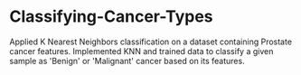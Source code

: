 # Classifying-Cancer-Types

Applied K Nearest Neighbors classification on a dataset containing Prostate cancer features. Implemented KNN and trained data to classify a given sample as 'Benign' or 'Malignant' cancer based on its features.
